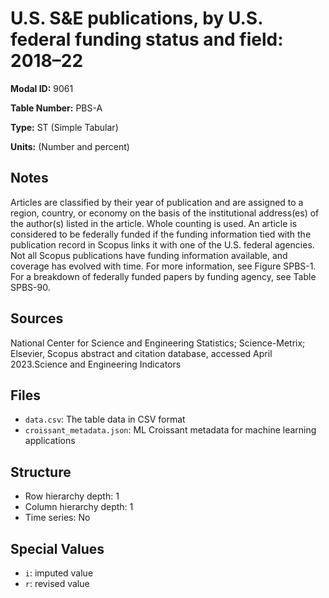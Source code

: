 # U.S. S&E publications, by U.S. federal funding status and field: 2018–22

**Modal ID:** 9061

**Table Number:** PBS-A

**Type:** ST (Simple Tabular)

**Units:** (Number and percent)

## Notes

Articles are classified by their year of publication and are assigned to a region, country, or economy on the basis of the institutional address(es) of the author(s) listed in the article. Whole counting is used. An article is considered to be federally funded if the funding information tied with the publication record in Scopus links it with one of the U.S. federal agencies. Not all Scopus publications have funding information available, and coverage has evolved with time. For more information, see Figure SPBS-1. For a breakdown of federally funded papers by funding agency, see Table SPBS-90.

## Sources

National Center for Science and Engineering Statistics; Science-Metrix; Elsevier, Scopus abstract and citation database, accessed April 2023.Science and Engineering Indicators

## Files

- `data.csv`: The table data in CSV format
- `croissant_metadata.json`: ML Croissant metadata for machine learning applications

## Structure

- Row hierarchy depth: 1
- Column hierarchy depth: 1
- Time series: No

## Special Values

- `i`: imputed value
- `r`: revised value
